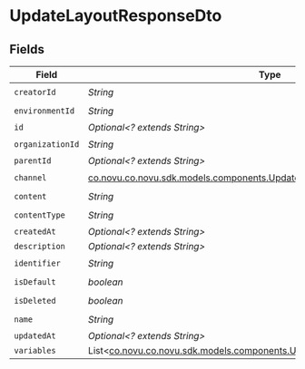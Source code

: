 # UpdateLayoutResponseDto


## Fields

| Field                                                                                                                                       | Type                                                                                                                                        | Required                                                                                                                                    | Description                                                                                                                                 |
| ------------------------------------------------------------------------------------------------------------------------------------------- | ------------------------------------------------------------------------------------------------------------------------------------------- | ------------------------------------------------------------------------------------------------------------------------------------------- | ------------------------------------------------------------------------------------------------------------------------------------------- |
| `creatorId`                                                                                                                                 | *String*                                                                                                                                    | :heavy_check_mark:                                                                                                                          | N/A                                                                                                                                         |
| `environmentId`                                                                                                                             | *String*                                                                                                                                    | :heavy_check_mark:                                                                                                                          | N/A                                                                                                                                         |
| `id`                                                                                                                                        | *Optional<? extends String>*                                                                                                                | :heavy_minus_sign:                                                                                                                          | N/A                                                                                                                                         |
| `organizationId`                                                                                                                            | *String*                                                                                                                                    | :heavy_check_mark:                                                                                                                          | N/A                                                                                                                                         |
| `parentId`                                                                                                                                  | *Optional<? extends String>*                                                                                                                | :heavy_minus_sign:                                                                                                                          | N/A                                                                                                                                         |
| `channel`                                                                                                                                   | [co.novu.co.novu.sdk.models.components.UpdateLayoutResponseDtoChannel](../../models/components/UpdateLayoutResponseDtoChannel.md)           | :heavy_check_mark:                                                                                                                          | N/A                                                                                                                                         |
| `content`                                                                                                                                   | *String*                                                                                                                                    | :heavy_check_mark:                                                                                                                          | N/A                                                                                                                                         |
| `contentType`                                                                                                                               | *String*                                                                                                                                    | :heavy_check_mark:                                                                                                                          | N/A                                                                                                                                         |
| `createdAt`                                                                                                                                 | *Optional<? extends String>*                                                                                                                | :heavy_minus_sign:                                                                                                                          | N/A                                                                                                                                         |
| `description`                                                                                                                               | *Optional<? extends String>*                                                                                                                | :heavy_minus_sign:                                                                                                                          | N/A                                                                                                                                         |
| `identifier`                                                                                                                                | *String*                                                                                                                                    | :heavy_check_mark:                                                                                                                          | N/A                                                                                                                                         |
| `isDefault`                                                                                                                                 | *boolean*                                                                                                                                   | :heavy_check_mark:                                                                                                                          | N/A                                                                                                                                         |
| `isDeleted`                                                                                                                                 | *boolean*                                                                                                                                   | :heavy_check_mark:                                                                                                                          | N/A                                                                                                                                         |
| `name`                                                                                                                                      | *String*                                                                                                                                    | :heavy_check_mark:                                                                                                                          | N/A                                                                                                                                         |
| `updatedAt`                                                                                                                                 | *Optional<? extends String>*                                                                                                                | :heavy_minus_sign:                                                                                                                          | N/A                                                                                                                                         |
| `variables`                                                                                                                                 | List<[co.novu.co.novu.sdk.models.components.UpdateLayoutResponseDtoVariables](../../models/components/UpdateLayoutResponseDtoVariables.md)> | :heavy_minus_sign:                                                                                                                          | N/A                                                                                                                                         |